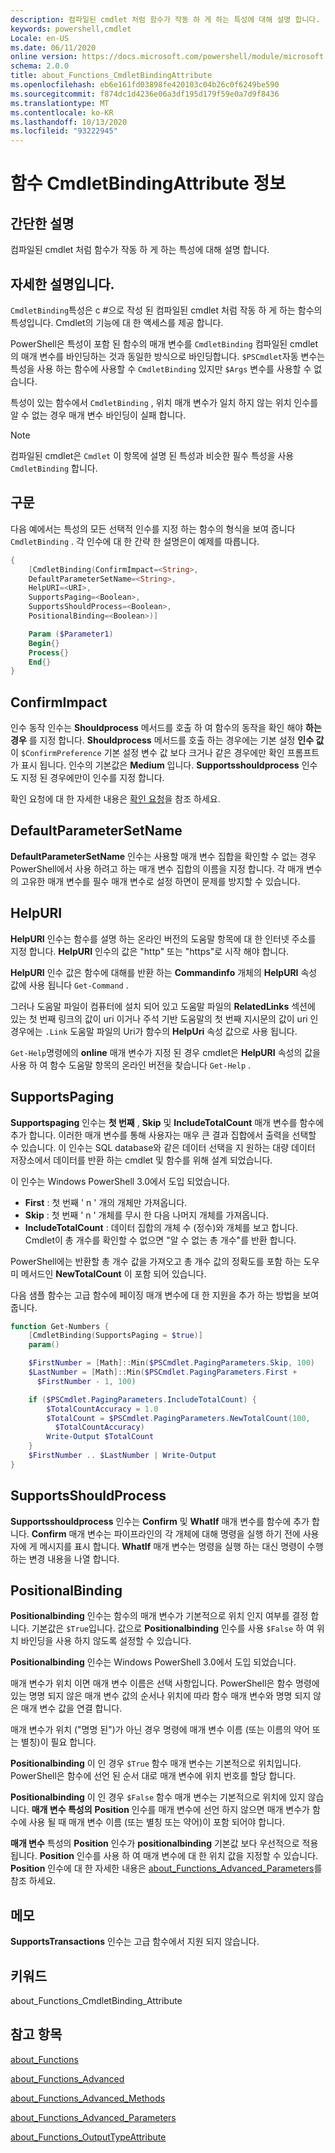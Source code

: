 ```yaml
---
description: 컴파일된 cmdlet 처럼 함수가 작동 하 게 하는 특성에 대해 설명 합니다.
keywords: powershell,cmdlet
Locale: en-US
ms.date: 06/11/2020
online version: https://docs.microsoft.com/powershell/module/microsoft.powershell.core/about/about_functions_cmdletbindingattribute?view=powershell-7.1&WT.mc_id=ps-gethelp
schema: 2.0.0
title: about_Functions_CmdletBindingAttribute
ms.openlocfilehash: eb6e161fd03898fe420103c04b26c0f6249be590
ms.sourcegitcommit: f874dc1d4236e06a3df195d179f59e0a7d9f8436
ms.translationtype: MT
ms.contentlocale: ko-KR
ms.lasthandoff: 10/13/2020
ms.locfileid: "93222945"
---
```

# <a name="about-functions-cmdletbindingattribute"></a>함수 CmdletBindingAttribute 정보

## <a name="short-description"></a>간단한 설명
컴파일된 cmdlet 처럼 함수가 작동 하 게 하는 특성에 대해 설명 합니다.

## <a name="long-description"></a>자세한 설명입니다.

`CmdletBinding`특성은 c #으로 작성 된 컴파일된 cmdlet 처럼 작동 하 게 하는 함수의 특성입니다. Cmdlet의 기능에 대 한 액세스를 제공 합니다.

PowerShell은 특성이 포함 된 함수의 매개 변수를 `CmdletBinding` 컴파일된 cmdlet의 매개 변수를 바인딩하는 것과 동일한 방식으로 바인딩합니다. `$PSCmdlet`자동 변수는 특성을 사용 하는 함수에 사용할 수 `CmdletBinding` 있지만 `$Args` 변수를 사용할 수 없습니다.

특성이 있는 함수에서 `CmdletBinding` , 위치 매개 변수가 일치 하지 않는 위치 인수를 알 수 없는 경우 매개 변수 바인딩이 실패 합니다.

> [!NOTE]
> 컴파일된 cmdlet은 `Cmdlet` 이 항목에 설명 된 특성과 비슷한 필수 특성을 사용 `CmdletBinding` 합니다.

## <a name="syntax"></a>구문

다음 예에서는 특성의 모든 선택적 인수를 지정 하는 함수의 형식을 보여 줍니다 `CmdletBinding` . 각 인수에 대 한 간략 한 설명은이 예제를 따릅니다.

```powershell
{
    [CmdletBinding(ConfirmImpact=<String>,
    DefaultParameterSetName=<String>,
    HelpURI=<URI>,
    SupportsPaging=<Boolean>,
    SupportsShouldProcess=<Boolean>,
    PositionalBinding=<Boolean>)]

    Param ($Parameter1)
    Begin{}
    Process{}
    End{}
}
```

## <a name="confirmimpact"></a>ConfirmImpact

인수 동작 인수는 **Shouldprocess** 메서드를 호출 하 여 함수의 동작을 확인 해야 **하는 경우** 를 지정 합니다. **Shouldprocess** 메서드를 호출 하는 경우에는 기본 설정 **인수 값** 이 `$ConfirmPreference` 기본 설정 변수 값 보다 크거나 같은 경우에만 확인 프롬프트가 표시 됩니다. 인수의 기본값은 **Medium** 입니다. **Supportsshouldprocess** 인수도 지정 된 경우에만이 인수를 지정 합니다.

확인 요청에 대 한 자세한 내용은 [확인 요청](/powershell/scripting/developer/cmdlet/requesting-confirmation)을 참조 하세요.

## <a name="defaultparametersetname"></a>DefaultParameterSetName

**DefaultParameterSetName** 인수는 사용할 매개 변수 집합을 확인할 수 없는 경우 PowerShell에서 사용 하려고 하는 매개 변수 집합의 이름을 지정 합니다. 각 매개 변수의 고유한 매개 변수를 필수 매개 변수로 설정 하면이 문제를 방지할 수 있습니다.

## <a name="helpuri"></a>HelpURI

**HelpURI** 인수는 함수를 설명 하는 온라인 버전의 도움말 항목에 대 한 인터넷 주소를 지정 합니다. **HelpURI** 인수의 값은 "http" 또는 "https"로 시작 해야 합니다.

**HelpURI** 인수 값은 함수에 대해를 반환 하는 **Commandinfo** 개체의 **HelpURI** 속성 값에 사용 됩니다 `Get-Command` .

그러나 도움말 파일이 컴퓨터에 설치 되어 있고 도움말 파일의 **RelatedLinks** 섹션에 있는 첫 번째 링크의 값이 uri 이거나 주석 기반 도움말의 첫 번째 지시문의 값이 uri 인 경우에는 `.Link` 도움말 파일의 Uri가 함수의 **HelpUri** 속성 값으로 사용 됩니다.

`Get-Help`명령에의 **online** 매개 변수가 지정 된 경우 cmdlet은 **HelpURI** 속성의 값을 사용 하 여 함수 도움말 항목의 온라인 버전을 찾습니다 `Get-Help` .

## <a name="supportspaging"></a>SupportsPaging

**Supportspaging** 인수는 **첫 번째** , **Skip** 및 **IncludeTotalCount** 매개 변수를 함수에 추가 합니다. 이러한 매개 변수를 통해 사용자는 매우 큰 결과 집합에서 출력을 선택할 수 있습니다. 이 인수는 SQL database와 같은 데이터 선택을 지 원하는 대량 데이터 저장소에서 데이터를 반환 하는 cmdlet 및 함수를 위해 설계 되었습니다.

이 인수는 Windows PowerShell 3.0에서 도입 되었습니다.

- **First** : 첫 번째 ' n ' 개의 개체만 가져옵니다.
- **Skip** : 첫 번째 ' n ' 개체를 무시 한 다음 나머지 개체를 가져옵니다.
- **IncludeTotalCount** : 데이터 집합의 개체 수 (정수)와 개체를 보고 합니다. Cmdlet이 총 개수를 확인할 수 없으면 "알 수 없는 총 개수"를 반환 합니다.

PowerShell에는 반환할 총 개수 값을 가져오고 총 개수 값의 정확도를 포함 하는 도우미 메서드인 **NewTotalCount** 이 포함 되어 있습니다.

다음 샘플 함수는 고급 함수에 페이징 매개 변수에 대 한 지원을 추가 하는 방법을 보여 줍니다.

```powershell
function Get-Numbers {
    [CmdletBinding(SupportsPaging = $true)]
    param()

    $FirstNumber = [Math]::Min($PSCmdlet.PagingParameters.Skip, 100)
    $LastNumber = [Math]::Min($PSCmdlet.PagingParameters.First +
      $FirstNumber - 1, 100)

    if ($PSCmdlet.PagingParameters.IncludeTotalCount) {
        $TotalCountAccuracy = 1.0
        $TotalCount = $PSCmdlet.PagingParameters.NewTotalCount(100,
          $TotalCountAccuracy)
        Write-Output $TotalCount
    }
    $FirstNumber .. $LastNumber | Write-Output
}
```

## <a name="supportsshouldprocess"></a>SupportsShouldProcess

**Supportsshouldprocess** 인수는 **Confirm** 및 **WhatIf** 매개 변수를 함수에 추가 합니다. **Confirm** 매개 변수는 파이프라인의 각 개체에 대해 명령을 실행 하기 전에 사용자에 게 메시지를 표시 합니다. **WhatIf** 매개 변수는 명령을 실행 하는 대신 명령이 수행 하는 변경 내용을 나열 합니다.

## <a name="positionalbinding"></a>PositionalBinding

**Positionalbinding** 인수는 함수의 매개 변수가 기본적으로 위치 인지 여부를 결정 합니다. 기본값은 `$True`입니다. 값으로 **Positionalbinding** 인수를 사용 `$False` 하 여 위치 바인딩을 사용 하지 않도록 설정할 수 있습니다.

**Positionalbinding** 인수는 Windows PowerShell 3.0에서 도입 되었습니다.

매개 변수가 위치 이면 매개 변수 이름은 선택 사항입니다.
PowerShell은 함수 명령에 있는 명명 되지 않은 매개 변수 값의 순서나 위치에 따라 함수 매개 변수와 명명 되지 않은 매개 변수 값을 연결 합니다.

매개 변수가 위치 ("명명 된")가 아닌 경우 명령에 매개 변수 이름 (또는 이름의 약어 또는 별칭)이 필요 합니다.

**Positionalbinding** 이 인 경우 `$True` 함수 매개 변수는 기본적으로 위치입니다. PowerShell은 함수에 선언 된 순서 대로 매개 변수에 위치 번호를 할당 합니다.

**Positionalbinding** 이 인 경우 `$False` 함수 매개 변수는 기본적으로 위치에 있지 않습니다. **매개 변수 특성의** **Position** 인수를 매개 변수에 선언 하지 않으면 매개 변수가 함수에 사용 될 때 매개 변수 이름 (또는 별칭 또는 약어)이 포함 되어야 합니다.

**매개 변수** 특성의 **Position** 인수가 **positionalbinding** 기본값 보다 우선적으로 적용 됩니다. **Position** 인수를 사용 하 여 매개 변수에 대 한 위치 값을 지정할 수 있습니다. **Position** 인수에 대 한 자세한 내용은 [about_Functions_Advanced_Parameters](about_Functions_Advanced_Parameters.md)를 참조 하세요.

## <a name="notes"></a>메모

**SupportsTransactions** 인수는 고급 함수에서 지원 되지 않습니다.

## <a name="keywords"></a>키워드

about_Functions_CmdletBinding_Attribute

## <a name="see-also"></a>참고 항목

[about_Functions](about_Functions.md)

[about_Functions_Advanced](about_Functions_Advanced.md)

[about_Functions_Advanced_Methods](about_Functions_Advanced_Methods.md)

[about_Functions_Advanced_Parameters](about_Functions_Advanced_Parameters.md)

[about_Functions_OutputTypeAttribute](about_Functions_OutputTypeAttribute.md)
